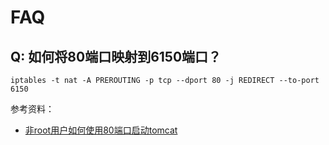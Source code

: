 # FAQ

## Q: 如何将80端口映射到6150端口？

```
iptables -t nat -A PREROUTING -p tcp --dport 80 -j REDIRECT --to-port 6150
```

参考资料：
- [非root用户如何使用80端口启动tomcat](https://yq.aliyun.com/articles/514714)
